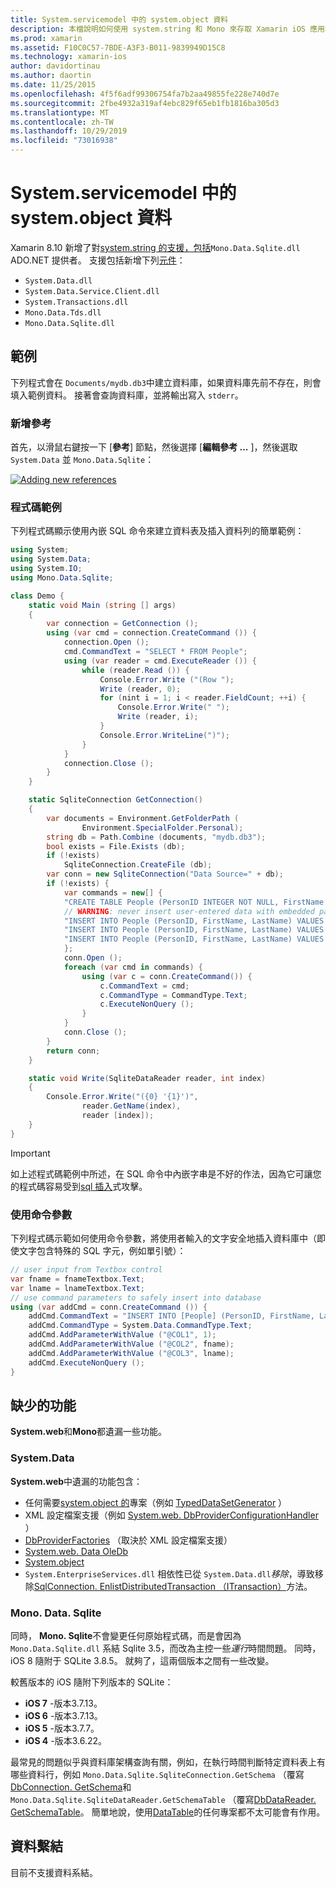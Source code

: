 ```yaml
---
title: System.servicemodel 中的 system.object 資料
description: 本檔說明如何使用 system.string 和 Mono 來存取 Xamarin iOS 應用程式中的 SQLite 資料。
ms.prod: xamarin
ms.assetid: F10C0C57-7BDE-A3F3-B011-9839949D15C8
ms.technology: xamarin-ios
author: davidortinau
ms.author: daortin
ms.date: 11/25/2015
ms.openlocfilehash: 4f5f6adf99306754fa7b2aa49855fe228e740d7e
ms.sourcegitcommit: 2fbe4932a319af4ebc829f65eb1fb1816ba305d3
ms.translationtype: MT
ms.contentlocale: zh-TW
ms.lasthandoff: 10/29/2019
ms.locfileid: "73016938"
---
```

# <a name="systemdata-in-xamarinios"></a>System.servicemodel 中的 system.object 資料

Xamarin 8.10 新增了對[system.string 的支援，包括](xref:System.Data)`Mono.Data.Sqlite.dll` ADO.NET 提供者。 支援包括新增下列[元件](~/cross-platform/internals/available-assemblies.md)：

- `System.Data.dll`
- `System.Data.Service.Client.dll`
- `System.Transactions.dll`
- `Mono.Data.Tds.dll`
- `Mono.Data.Sqlite.dll`

<a name="Example" />

## <a name="example"></a>範例

下列程式會在 `Documents/mydb.db3`中建立資料庫，如果資料庫先前不存在，則會填入範例資料。 接著會查詢資料庫，並將輸出寫入 `stderr`。

### <a name="add-references"></a>新增參考

首先，以滑鼠右鍵按一下 [**參考**] 節點，然後選擇 [**編輯參考 ...** ]，然後選取 `System.Data` 並 `Mono.Data.Sqlite`：

[![](system.data-images/edit-references-sml.png "Adding new references")](system.data-images/edit-references.png#lightbox)

### <a name="sample-code"></a>程式碼範例

下列程式碼顯示使用內嵌 SQL 命令來建立資料表及插入資料列的簡單範例：

```csharp
using System;
using System.Data;
using System.IO;
using Mono.Data.Sqlite;

class Demo {
    static void Main (string [] args)
    {
        var connection = GetConnection ();
        using (var cmd = connection.CreateCommand ()) {
            connection.Open ();
            cmd.CommandText = "SELECT * FROM People";
            using (var reader = cmd.ExecuteReader ()) {
                while (reader.Read ()) {
                    Console.Error.Write ("(Row ");
                    Write (reader, 0);
                    for (nint i = 1; i < reader.FieldCount; ++i) {
                        Console.Error.Write(" ");
                        Write (reader, i);
                    }
                    Console.Error.WriteLine(")");
                }
            }
            connection.Close ();
        }
    }

    static SqliteConnection GetConnection()
    {
        var documents = Environment.GetFolderPath (
                Environment.SpecialFolder.Personal);
        string db = Path.Combine (documents, "mydb.db3");
        bool exists = File.Exists (db);
        if (!exists)
            SqliteConnection.CreateFile (db);
        var conn = new SqliteConnection("Data Source=" + db);
        if (!exists) {
            var commands = new[] {
            "CREATE TABLE People (PersonID INTEGER NOT NULL, FirstName ntext, LastName ntext)",
            // WARNING: never insert user-entered data with embedded parameter values
            "INSERT INTO People (PersonID, FirstName, LastName) VALUES (1, 'First', 'Last')",
            "INSERT INTO People (PersonID, FirstName, LastName) VALUES (2, 'Dewey', 'Cheatem')",
            "INSERT INTO People (PersonID, FirstName, LastName) VALUES (3, 'And', 'How')",
            };
            conn.Open ();
            foreach (var cmd in commands) {
                using (var c = conn.CreateCommand()) {
                    c.CommandText = cmd;
                    c.CommandType = CommandType.Text;
                    c.ExecuteNonQuery ();
                }
            }
            conn.Close ();
        }
        return conn;
    }

    static void Write(SqliteDataReader reader, int index)
    {
        Console.Error.Write("({0} '{1}')",
                reader.GetName(index),
                reader [index]);
    }
}
```

> [!IMPORTANT]
> 如上述程式碼範例中所述，在 SQL 命令中內嵌字串是不好的作法，因為它可讓您的程式碼容易受到[sql 插入](https://en.wikipedia.org/wiki/SQL_injection)式攻擊。

### <a name="using-command-parameters"></a>使用命令參數

下列程式碼示範如何使用命令參數，將使用者輸入的文字安全地插入資料庫中（即使文字包含特殊的 SQL 字元，例如單引號）：

```csharp
// user input from Textbox control
var fname = fnameTextbox.Text;
var lname = lnameTextbox.Text;
// use command parameters to safely insert into database
using (var addCmd = conn.CreateCommand ()) {
    addCmd.CommandText = "INSERT INTO [People] (PersonID, FirstName, LastName) VALUES (@COL1, @COL2, @COL3)";
    addCmd.CommandType = System.Data.CommandType.Text;
    addCmd.AddParameterWithValue ("@COL1", 1);
    addCmd.AddParameterWithValue ("@COL2", fname);
    addCmd.AddParameterWithValue ("@COL3", lname);
    addCmd.ExecuteNonQuery ();
}
```

<a name="Missing_Functionality" />

## <a name="missing-functionality"></a>缺少的功能

**System.web**和**Mono**都遺漏一些功能。

<a name="System.Data" />

### <a name="systemdata"></a>System.Data

**System.web**中遺漏的功能包含：

- 任何需要[system.object 的](xref:System.CodeDom)專案（例如 [TypedDataSetGenerator](xref:System.Data.TypedDataSetGenerator) ）
- XML 設定檔案支援（例如 [System.web. DbProviderConfigurationHandler](xref:System.Data.Common.DbProviderConfigurationHandler) ）
- [DbProviderFactories](xref:System.Data.Common.DbProviderFactories) （取決於 XML 設定檔案支援）
- [System.web. Data OleDb](xref:System.Data.OleDb)
- [System.object](xref:System.Data.Odbc)
- `System.EnterpriseServices.dll` 相依性已從 `System.Data.dll`*移除*，導致移除[SqlConnection. EnlistDistributedTransaction （ITransaction）](xref:System.Data.SqlClient.SqlConnection.EnlistDistributedTransaction*)方法。

<a name="Mono.Data.Sqlite" />

### <a name="monodatasqlite"></a>Mono. Data. Sqlite

同時， **Mono. Sqlite**不會變更任何原始程式碼，而是會因為 `Mono.Data.Sqlite.dll` 系結 Sqlite 3.5，而改為主控一些*運行*時間問題。 同時，iOS 8 隨附于 SQLite 3.8.5。 就夠了，這兩個版本之間有一些改變。

較舊版本的 iOS 隨附下列版本的 SQLite：

- **iOS 7** -版本3.7.13。
- **iOS 6** -版本3.7.13。
- **iOS 5** -版本3.7.7。
- **iOS 4** -版本3.6.22。

最常見的問題似乎與資料庫架構查詢有關，例如，在執行時間判斷特定資料表上有哪些資料行，例如 `Mono.Data.Sqlite.SqliteConnection.GetSchema` （覆寫[DbConnection. GetSchema](xref:System.Data.Common.DbConnection.GetSchema)和 `Mono.Data.Sqlite.SqliteDataReader.GetSchemaTable` （覆寫[DbDataReader. GetSchemaTable](xref:System.Data.Common.DbDataReader.GetSchemaTable)。 簡單地說，使用[DataTable](xref:System.Data.DataTable)的任何專案都不太可能會有作用。

<a name="Data_Binding" />

## <a name="data-binding"></a>資料繫結

目前不支援資料系結。
